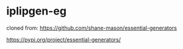 # iplipgen-eg

cloned from:  https://github.com/shane-mason/essential-generators

https://pypi.org/project/essential-generators/

